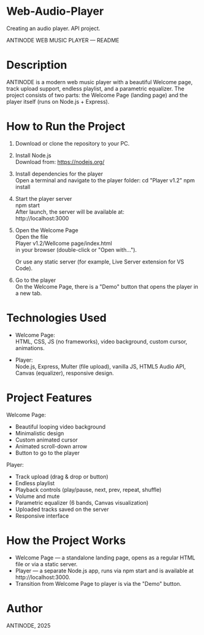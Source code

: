 # Web-Audio-Player
Creating an audio player. API project.

ANTINODE WEB MUSIC PLAYER — README


Description
==========================
ANTINODE is a modern web music player with a beautiful Welcome page, track upload support, endless playlist, and a parametric equalizer. The project consists of two parts: the Welcome Page (landing page) and the player itself (runs on Node.js + Express).


How to Run the Project
==========================
1. Download or clone the repository to your PC.

2. Install Node.js  
   Download from: https://nodejs.org/

3. Install dependencies for the player  
   Open a terminal and navigate to the player folder:
   cd "Player v1.2"
   npm install

4. Start the player server  
   npm start  
   After launch, the server will be available at:  
   http://localhost:3000

5. Open the Welcome Page  
   Open the file  
   Player v1.2/Wellcome page/index.html  
   in your browser (double-click or "Open with...").

   Or use any static server (for example, Live Server extension for VS Code).

6. Go to the player  
   On the Welcome Page, there is a "Demo" button that opens the player in a new tab.



Technologies Used
==========================

- Welcome Page:  
  HTML, CSS, JS (no frameworks), video background, custom cursor, animations.

- Player:  
  Node.js, Express, Multer (file upload), vanilla JS, HTML5 Audio API, Canvas (equalizer), responsive design.


Project Features
==========================

Welcome Page:
- Beautiful looping video background
- Minimalistic design
- Custom animated cursor
- Animated scroll-down arrow
- Button to go to the player

Player:
- Track upload (drag & drop or button)
- Endless playlist
- Playback controls (play/pause, next, prev, repeat, shuffle)
- Volume and mute
- Parametric equalizer (6 bands, Canvas visualization)
- Uploaded tracks saved on the server
- Responsive interface


How the Project Works
==========================

- Welcome Page — a standalone landing page, opens as a regular HTML file or via a static server.
- Player — a separate Node.js app, runs via npm start and is available at http://localhost:3000.
- Transition from Welcome Page to player is via the "Demo" button.


Author 
==========================

ANTINODE, 2025


